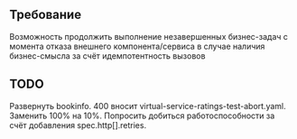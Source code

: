 ## Требование
Возможность продолжить выполнение незавершенных бизнес-задач с момента отказа внешнего компонента/сервиса в случае наличия бизнес-смысла за счёт идемпотентность вызовов
## TODO 
Развернуть bookinfo. 400 вносит virtual-service-ratings-test-abort.yaml. Заменить 100% на 10%. Попросить добиться работоспособности за счёт добавления spec.http[].retries.
